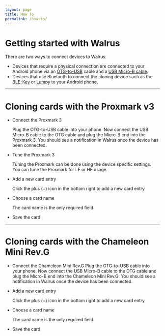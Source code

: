 ```yaml
---
layout: page
title: How To
permalink: /how-to/
---
```


# Getting started with Walrus
There are two ways to connect devices to Walrus:

+ Devices that require a physical connection are connected to your Android phone via an [OTG-to-USB](https://www.androidpit.com/usb-otg-what-it-means-and-how-to-use-it) cable and a [USB Micro-B cable](https://www.amazon.co.uk/StarTech-com-6in-Micro-USB-Cable/dp/B003YKX6WM).
+ Devices that use Bluetooth to connect the cloning device such as the [BLE-Key](http://hackerwarehouse.com/product/blekey/) or [Lumpy](/lumpy/) to your Android phone.

---
# Cloning cards with the Proxmark v3
+ Connect the Proxmark 3

  Plug the OTG-to-USB cable into your phone. Now connect the USB Micro-B cable to the OTG cable and plug the Micro-B end into the Proxmark 3. You should see a notification in Walrus once the device has been connected.

+ Tune the Proxmark 3

  Tuning the Proxmark can be done using the device specific settings. You can tune the Proxmark for LF or HF usage.

+ Add a new card entry

  Click the plus (+) icon in the bottom right to add a new card entry

+ Choose a card name

  The card name is the only required field.

+ Save the card

---
# Cloning cards with the Chameleon Mini Rev.G
+ Connect the Chameleon Mini Rev.G
  Plug the OTG-to-USB cable into your phone. Now connect the USB Micro-B cable to the OTG cable and plug the Micro-B end into the Chameleon Mini Rev.G. You should see a notification in Walrus once the device has been connected.

+ Add a new card entry

  Click the plus (+) icon in the bottom right to add a new card entry

+ Choose a card name

  The card name is the only required field.

+ Save the card
